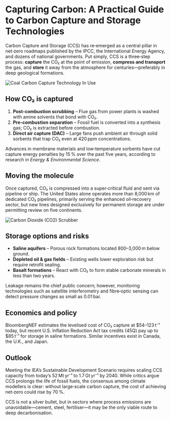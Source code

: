 # Capturing Carbon: A Practical Guide to Carbon Capture and Storage Technologies

Carbon Capture and Storage (CCS) has re‑emerged as a central pillar in net‑zero roadmaps published by the IPCC, the International Energy Agency, and dozens of national governments. Put simply, CCS is a three‑step process: **capture** the CO₂ at the point of emission, **compress and transport** the gas, and **store** it away from the atmosphere for centuries—preferably in deep geological formations.

![Coal Carbon Capture Technology In Use](https://upload.wikimedia.org/wikipedia/commons/9/9f/Coal_Carbon_Capture_Technology_In_Use.png)
  
## How CO₂ is captured

1. **Post‑combustion scrubbing** – Flue gas from power plants is washed with amine solvents that bond with CO₂.  
2. **Pre‑combustion separation** – Fossil fuel is converted into a synthesis gas; CO₂ is extracted before combustion.  
3. **Direct air capture (DAC)** – Large fans push ambient air through solid sorbents that trap CO₂ even at 420 ppm concentrations.

Advances in membrane materials and low‑temperature sorbents have cut capture energy penalties by 15 % over the past five years, according to research in *Energy & Environmental Science*.

## Moving the molecule

Once captured, CO₂ is compressed into a super‑critical fluid and sent via pipeline or ship. The United States alone operates more than 8,000 km of dedicated CO₂ pipelines, primarily serving the enhanced oil‑recovery sector, but new lines designed exclusively for permanent storage are under permitting review on five continents.

![Carbon Dioxide (CO2) Scrubber](https://upload.wikimedia.org/wikipedia/commons/3/30/Carbon_Dioxide_%28CO2%29_Scrubber.jpg)

## Storage options and risks

* **Saline aquifers** – Porous rock formations located 800–3,000 m below ground.  
* **Depleted oil & gas fields** – Existing wells lower exploration risk but require retrofit sealing.  
* **Basalt formations** – React with CO₂ to form stable carbonate minerals in less than two years.

Leakage remains the chief public concern; however, monitoring technologies such as satellite interferometry and fibre‑optic sensing can detect pressure changes as small as 0.01 bar.

## Economics and policy

BloombergNEF estimates the levelised cost of CO₂ capture at \$54–123 t⁻¹ today, but recent U.S. Inflation Reduction Act tax credits (45Q) pay up to \$85 t⁻¹ for storage in saline formations. Similar incentives exist in Canada, the U.K., and Japan.

## Outlook

Meeting the IEA’s Sustainable Development Scenario requires scaling CCS capacity from today’s 52 Mt yr⁻¹ to 1.7 Gt yr⁻¹ by 2040. While critics argue CCS prolongs the life of fossil fuels, the consensus among climate modellers is clear: without large‑scale carbon capture, the cost of achieving net‑zero could rise by 70 %.

CCS is not a silver bullet, but in sectors where process emissions are unavoidable—cement, steel, fertiliser—it may be the only viable route to deep decarbonisation.
